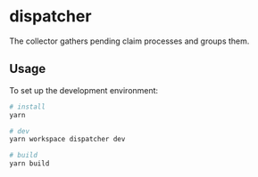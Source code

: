# dispatcher

The collector gathers pending claim processes and groups them.

## Usage

To set up the development environment:

```bash
# install
yarn

# dev
yarn workspace dispatcher dev

# build
yarn build
```

